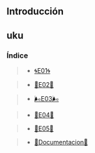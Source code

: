 ## Introducción

uku
---
### Índice

>* [🌀E01🌀](E01.md)

>* [🧠E02🧠](E02.md)

>* [​🌬️E03🌬️](E03.md)

>* [🐝E04🐝](E04.md)

>* [👾E05👾](E05.md)

>* [📃Documentacion📃](Documentacion.md)
